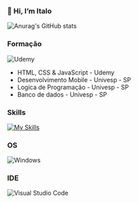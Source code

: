 ### 👋 Hi, I’m Italo

![Anurag's GitHub stats](https://github-readme-stats.vercel.app/api?username=Yuuts1&show_icons=true&theme=radical)


### Formação

![Udemy](https://img.shields.io/badge/Udemy-EC5252?style=for-the-badge&logo=Udemy&logoColor=white)

- HTML, CSS & JavaScript - Udemy
- Desenvolvimento Mobile - Univesp - SP
- Logica de Programação - Univesp - SP
- Banco de dados - Univesp - SP

### Skills
[![My Skills](https://skillicons.dev/icons?i=html,css,js)](https://skillicons.dev)

### OS

![Windows](https://img.shields.io/badge/Windows-0078D6?style=for-the-badge&logo=windows&logoColor=white)

### IDE

![Visual Studio Code](https://img.shields.io/badge/Visual_Studio_Code-0078D4?style=for-the-badge&logo=visual%20studio%20code&logoColor=white)
